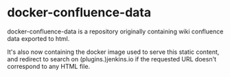 # docker-confluence-data

docker-confluence-data is a repository originally containing wiki confluence data exported to html.

It's also now containing the docker image used to serve this static content, and redirect to search on (plugins.)jenkins.io if the requested URL doesn't correspond to any HTML file.
